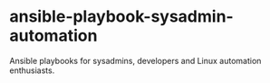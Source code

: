 # ansible-playbook-sysadmin-automation
Ansible playbooks for sysadmins, developers and Linux automation enthusiasts.
